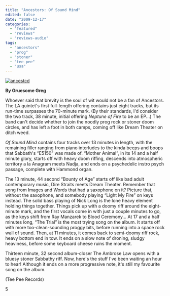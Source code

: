 ```yaml
---
title: "Ancestors: Of Sound Mind"
edited: false
date: "2009-12-17"
categories:
  - "featured"
  - "reviews"
  - "reviews-audio"
tags:
  - "ancestors"
  - "prog"
  - "stoner"
  - "tee-pee"
  - "usa"
---
```


[![ancestcd](http://www.hellbound.ca/wp-content/uploads/2009/12/ancestcd-300x297.jpg "ancestcd")](http://www.hellbound.ca/wp-content/uploads/2009/12/ancestcd.jpg)

**By Gruesome Greg**

Whoever said that brevity is the soul of wit would not be a fan of Ancestors. The LA quintet's first full-length offering contains just eight tracks, but its run-time surpasses the 70-minute mark. (By their standards, I'd consider the two track, 38 minute, initial offering _Neptune of Fire_ to be an EP...) The band can't decide whether to join the noodly prog rock or stoner doom circles, and has left a foot in both camps, coming off like Dream Theater on ditch weed.

_Of Sound Mind_ contains four tracks over 13 minutes in length, with the remaining filler ranging from piano interludes to the kinda beeps and boops that Sabbath's “E5150” was made of. “Mother Animal”, in its 14 and a half minute glory, starts off with heavy doom riffing, descends into atmospheric territory a la Anagram meets Nadja, and ends on a psychedelic instro psych passage, complete with Hammond organ.

The 13 minute, 44 second “Bounty of Age” starts off like bad adult contemporary music, Dire Straits meets Dream Theater. Remember that song from Images and Words that had a saxophone on it? Picture that, without the saxophone, and somebody playing “Light My Fire” on keys instead. The solid bass playing of Nick Long is the lone heavy element holding things together. Things pick up with a doomy riff around the eight-minute mark, and the first vocals come in with just a couple minutes to go, as the keys shift from Ray Manzarek to Blood Ceremony... At 17 and a half minutes long, “The Trial” is the most trying song on the album. It starts off with more too-clean-sounding proggy bits, before running into a space rock wall of sound. Then, at 11 minutes, it comes back to semi-doomy riff rock, heavy bottom end in tow. It ends on a slow note of droning, sludgy heaviness, before some keyboard cheese ruins the moment.

Thirteen minute, 32 second album-closer The Ambrose Law opens with a bluesy stoner Sabbathy riff. Now, here's the stuff I've been waiting an hour to hear! Although it ends on a more progressive note, it's still my favourite song on the album.

(Tee Pee Records)

5
